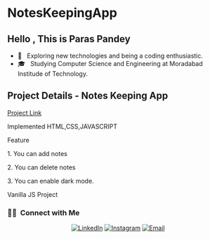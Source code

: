 # NotesKeepingApp
## Hello , This is Paras Pandey
- 🤔 &nbsp; Exploring new technologies and being a coding enthusiastic.
- 🎓 &nbsp; Studying Computer Science and Engineering at Moradabad Institude of Technology.

<h2> Project Details - Notes Keeping App </h2>

<a href = "https://noteskeepingapp.netlify.app/"> Project Link </a>

<p> Implemented HTML,CSS,JAVASCRIPT </p>
<p> Feature </p>
<p>1. You can add notes </p>
<p>2. You can delete notes </p>
<p>3. You can enable dark mode. </p>
<p> Vanilla JS Project </p>



<h3> 🤝🏻 &nbsp;Connect with Me </h3>

<p align="center">
<a href="https://www.linkedin.com/in/paras-pandey-b938b3183/"><img alt="LinkedIn" src="https://img.shields.io/badge/LinkedIn-Paras%20Pandey-blue?style=flat-square&logo=linkedin"></a>
<a href="https://www.instagram.com/ig_paras_31/"><img alt="Instagram" src="https://img.shields.io/badge/Instagram-_P_a_r_a_s-blue?style=flat-square&logo=instagram"></a>
<a href="mailto:pparas923@gmail.com"><img alt="Email" src="https://img.shields.io/badge/Email-pparas923@gmail.com-blue?style=flat-square&logo=gmail"></a>
</p>

